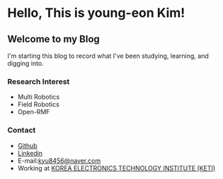 # Hello, This is young-eon Kim!

## Welcome to my Blog

I'm starting this blog to record what I've been studying, learning, and digging into.

### Research Interest
* Multi Robotics
* Field Robotics
* Open-RMF

### Contact
* [Github](https://github.com/eeoon)
* [Linkedin](https://www.linkedin.com/feed/)
* E-mail:<kyu8456@naver.com>
* Working at [KOREA ELECTRONICS TECHNOLOGY INSTITUTE (KETI)](https://keti.re.kr/main/main.php)


